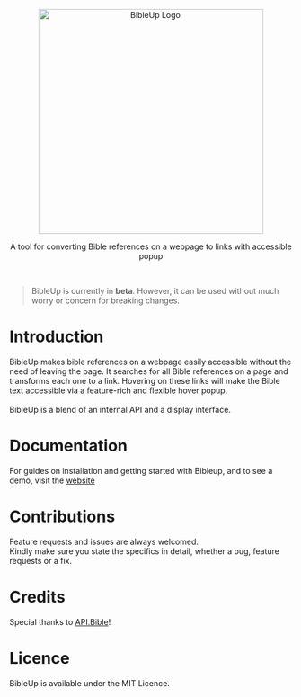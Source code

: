<p align="center">
  <a href="https://bibleup.netlify.app">
    <img src="https://user-images.githubusercontent.com/67844971/166860855-3735ee35-a269-4863-b5bc-9e046c4b4424.png" alt="BibleUp Logo" width="400" />
  </a>
</p>

<p align="center">
A tool for converting Bible references on a webpage to links with accessible popup<br>
</p>
<br>

> BibleUp is currently in **beta**. However, it can be used without much worry or concern for breaking changes.

# Introduction
BibleUp makes bible references on a webpage easily accessible without the need of leaving the page.
It searches for all Bible references on a page and transforms each one to a link. Hovering on these links will make the Bible text accessible via a feature-rich and flexible hover popup.
<br><br>
BibleUp is a blend of an internal API and a display interface.

# Documentation
For guides on installation and getting started with Bibleup, and to see a demo, visit the [website](https://bibleup.netlify.app)

# Contributions
Feature requests and issues are always welcomed.<br>
Kindly make sure you state the specifics in detail, whether a bug, feature requests or a fix.<br>

# Credits
Special thanks to [API.Bible](https://scripture.api.bible)!

# Licence
BibleUp is available under the MIT Licence.
